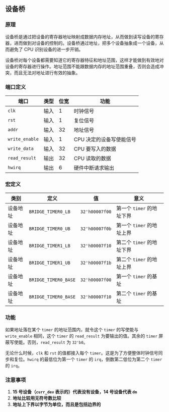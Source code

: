 ## 设备桥

### 原理

设备桥是通过把设备的寄存器地址映射成数据内存地址，从而做到读写设备的寄存器，进而做到对设备的控制的。设备桥通过地址，把多个设备抽象成一个设备，从而避免了 CPU 识别设备的进一步开销。

设备桥对每个设备都需要知道它的寄存器特征和地址范围，这样才能做到有效地对设备的寄存器进行操作。地址范围不能跟数据内存的地址范围重叠，否则会造成冲突，而且无法对地址进行有效的抽象。

### 端口定义

端口 | 类型 | 位宽 | 功能
--- | --- | --- | ---
`clk` | 输入 | 1 | 时钟信号
`rst` | 输入 | 1 | 复位信号
`addr` | 输入 | 32 | 地址信号
`write_enable` | 输入 | 1 | CPU 决定的设备写使能信号
`write_data` | 输入 | 32 | CPU 要写入的数据
`read_result` | 输出 | 32 | CPU 读取的数据
`hwirq` | 输出 | 6 | 硬件中断请求输出

### 宏定义

类别 | 定义 | 值 | 意义
--- | --- | --- | ---
设备地址 | `BRIDGE_TIMER0_LB` | `32'h00007f00` | 第一个 `timer` 的地址下界
设备地址 | `BRIDGE_TIMER0_UB` | `32'h00007f0b` | 第一个 `timer` 的地址上界
设备地址 | `BRIDGE_TIMER1_LB` | `32'h00007f10` | 第二个 `timer` 的地址下界
设备地址 | `BRIDGE_TIMER1_UB` | `32'h00007f1b` | 第二个 `timer` 的地址上界
设备地址 | `BRIDGE_TIMER0_BASE` | `32'h00007f00` | 第一个 `timer` 的基址
设备地址 | `BRIDGE_TIMER0_BASE` | `32'h00007f10` | 第二个 `timer` 的基址

### 功能

如果地址落在某个 `timer` 的地址范围内，就令这个 `timer` 的写使能与 `write_enable` 相同，这个 `timer` 的 `read_result` 为要输出的值。其余的 `timer` 屏蔽写使能。否则，`read_result` 为 `32'b0`。

无论什么时候，`clk` 和 `rst` 的值都接入每个 `timer`。这是为了方便整体时钟信号同步和复位。`hwirq` 的最低位为第一个 `timer` 的 `irq`，倒数第二低位为第二个 `timer` 的 `irq`。

### 注意事项

1. **15 号设备（`curr_dev` 表示的）代表没有设备，14 号设备代表 `dm`**
2. **地址比较用无符号数比较**
3. **地址上下界以字节为单位，而且是包括边界的**

